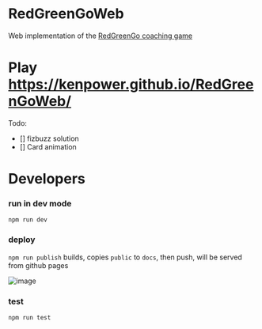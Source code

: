 # RedGreenGoWeb

Web implementation of the [RedGreenGo coaching game](https://github.com/redgreengo)

# Play https://kenpower.github.io/RedGreenGoWeb/

Todo:

- [] fizbuzz solution
- [] Card animation

# Developers

### run in dev mode

`npm run dev`

### deploy

`npm run publish` builds, copies `public` to `docs`, then push, will be served from github pages

![image](https://user-images.githubusercontent.com/105429/150814522-891d8e49-e551-44f9-9dec-a79aae7b6942.png)

### test

`npm run test`
